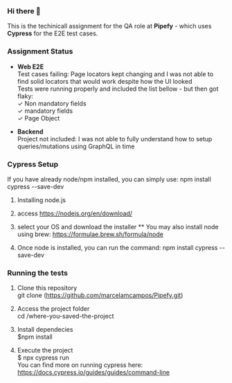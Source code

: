 ### Hi there 👋

This is the techinicall assignment for the QA role at **Pipefy** - which uses **Cypress** for the E2E test cases.

### Assignment Status
<ul>
  <li> <b>Web E2E</b><br>Test cases failing: Page locators kept changing and I was not able to find solid locators that would work despite how the UI looked</li>
  Tests were running properly and included the list bellow - but then got flaky:  <br>
  	✓ Non mandatory fields <br>
  	✓ mandatory fields  <br>
  	✓ Page Object  <br>

</ul>

<ul>
  <li><b>Backend</b><br> Project not included: I was not able to fully understand how to setup queries/mutations using GraphQL in time </li>
</ul>




### Cypress Setup

If you have already node/npm installed, you can simply use: npm install cypress --save-dev

1. Installing node.js
  1. access https://nodejs.org/en/download/
  2. select your OS and download the installer
** You may also install node using brew: https://formulae.brew.sh/formula/node

2. Once node is installed, you can run the command: npm install cypress --save-dev


### Running the tests
1. Clone this repository <br>
git clone (https://github.com/marcelamcampos/Pipefy.git) 

2. Access the project folder <br>
cd /where-you-saved-the-project

3. Install dependecies <br>
$npm install 

5. Execute the project <br>
$ npx cypress run <br>
You can find more on running cypress here: https://docs.cypress.io/guides/guides/command-line

